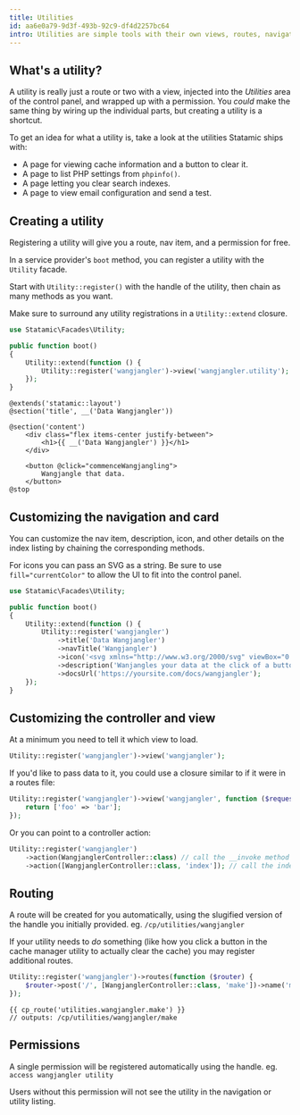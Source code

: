 ```yaml
---
title: Utilities
id: aa6e0a79-9d3f-493b-92c9-df4d2257bc64
intro: Utilities are simple tools with their own views, routes, navigation items, and permissions.
---
```

## What's a utility?

A utility is really just a route or two with a view, injected into the _Utilities_ area of the control panel,
and wrapped up with a permission. You _could_ make the same thing by wiring up the individual parts, but creating
a utility is a shortcut.

To get an idea for what a utility is, take a look at the utilities Statamic ships with:
- A page for viewing cache information and a button to clear it.
- A page to list PHP settings from `phpinfo()`.
- A page letting you clear search indexes.
- A page to view email configuration and send a test.

## Creating a utility

Registering a utility will give you a route, nav item, and a permission for free.

In a service provider's `boot` method, you can register a utility with the `Utility` facade.

Start with `Utility::register()` with the handle of the utility, then chain as many methods as you want.

Make sure to surround any utility registrations in a `Utility::extend` closure.

``` php
use Statamic\Facades\Utility;

public function boot()
{
    Utility::extend(function () {
        Utility::register('wangjangler')->view('wangjangler.utility');
    });
}
```

``` blade
@extends('statamic::layout')
@section('title', __('Data Wangjangler'))

@section('content')
    <div class="flex items-center justify-between">
        <h1>{{ __('Data Wangjangler') }}</h1>
    </div>

    <button @click="commenceWangjangling">
        Wangjangle that data.
    </button>
@stop
```

## Customizing the navigation and card

You can customize the nav item, description, icon, and other details on the index listing by chaining the corresponding methods.

For icons you can pass an SVG as a string. Be sure to use `fill="currentColor"` to allow the UI to fit into the control panel.

``` php
use Statamic\Facades\Utility;

public function boot()
{
    Utility::extend(function () {
        Utility::register('wangjangler')
            ->title('Data Wangjangler')
            ->navTitle('Wangjangler')
            ->icon('<svg xmlns="http://www.w3.org/2000/svg" viewBox="0 0 512 512"><path d="M246.0422 221.6193c-14.2079 -17.2455 -21.3609 -38.4104 -21.3609 -59.5753 0 -78.4865 94.0663 -156.875 188.1325 -156.875 51.9324 0 94.0662 42.1338 94.0662 94.0662 0 94.0662 -78.3885 188.1325 -156.973 188.1325 -21.1649 0 -42.3298 -7.153 -59.5753 -21.3609L58.6936 497.6449c-12.2482 12.2482 -32.1392 12.2482 -44.3875 0s-12.2482 -32.1393 0 -44.3875l231.7361 -231.6381Z" fill="currentColor" stroke-width="1"></path></svg>')
            ->description('Wanjangles your data at the click of a button.')
            ->docsUrl('https://yoursite.com/docs/wangjangler');
    });
}
```

## Customizing the controller and view

At a minimum you need to tell it which view to load.

``` php
Utility::register('wangjangler')->view('wangjangler');
```

If you'd like to pass data to it, you could use a closure similar to if it were in a routes file:

``` php
Utility::register('wangjangler')->view('wangjangler', function ($request) {
    return ['foo' => 'bar'];
});
```

Or you can point to a controller action:

``` php
Utility::register('wangjangler')
    ->action(WangjanglerController::class) // call the __invoke method
    ->action([WangjanglerController::class, 'index']); // call the index method
```

## Routing

A route will be created for you automatically, using the slugified version of the handle you initially provided. eg. `/cp/utilities/wangjangler`

If your utility needs to _do_ something (like how you click a button in the cache manager utility to actually clear the cache)
you may register additional routes.

``` php
Utility::register('wangjangler')->routes(function ($router) {
    $router->post('/', [WangjanglerController::class, 'make'])->name('make');
});
```

``` blade
{{ cp_route('utilities.wangjangler.make') }}
// outputs: /cp/utilities/wangjangler/make
```

## Permissions

A single permission will be registered automatically using the handle.
eg. `access wangjangler utility`

Users without this permission will not see the utility in the navigation or utility listing.
